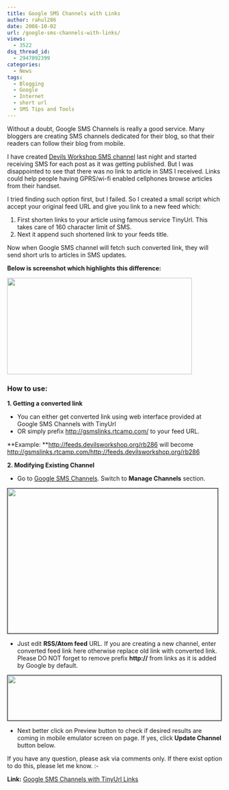 ```yaml
---
title: Google SMS Channels with Links
author: rahul286
date: 2008-10-02
url: /google-sms-channels-with-links/
views:
  - 3522
dsq_thread_id:
  - 2947092399
categories:
  - News
tags:
  - Blogging
  - Google
  - Internet
  - short url
  - SMS Tips and Tools
---
```

Without a doubt, Google SMS Channels is really a good service. Many bloggers are creating SMS channels dedicated for their blog, so that their readers can follow their blog from mobile.

I have created <a href="http://labs.google.co.in/smschannels/subscribe/DevilsWorkshop" onclick="_gaq.push(['_trackEvent', 'outbound-article', 'http://labs.google.co.in/smschannels/subscribe/DevilsWorkshop', 'Devils Workshop SMS channel']);" >Devils Workshop SMS channel</a> last night and started receiving SMS for each post as it was getting published. But I was disappointed to see that there was no link to article in SMS I received. Links could help people having GPRS/wi-fi enabled cellphones browse articles from their handset.

I tried finding such option first, but I failed. So I created a small script which accept your original feed URL and give you link to a new feed which:

  1. First shorten links to your article using famous service TinyUrl. This takes care of 160 character limit of SMS.
  2. Next it append such shortened link to your feeds title.

Now when Google SMS channel will fetch such converted link, they will send short urls to articles in SMS updates.

**Below is screenshot which highlights this difference:**

[<img class="alignnone size-full wp-image-2160" title="google-sms-channels-with-tinyurl" src="http://cdn.devilsworkshop.org/files/2008/10/google-sms-channels-with-tinyurl.jpg" alt="" width="432" height="225" />][1]  
<a name="HOWTO"></a>

### How to use:

**1. Getting a converted link**

  * You can either get converted link using web interface provided at Google SMS Channels with TinyUrl
  * OR simply prefix http://gsmslinks.rtcamp.com/ to your feed URL.

**Example: **<http://feeds.devilsworkshop.org/rb286> will become http://gsmslinks.rtcamp.com/http://feeds.devilsworkshop.org/rb286

**2. Modifying Existing Channel**

  * Go to <a href="http://labs.google.co.in/smschannels/browse" onclick="_gaq.push(['_trackEvent', 'outbound-article', 'http://labs.google.co.in/smschannels/browse', 'Google SMS Channels']);" >Google SMS Channels</a>. Switch to **Manage Channels** section.

[<img class="alignnone size-full wp-image-2162" style="border: 1px solid black;" title="google-sms-channels" src="http://cdn.devilsworkshop.org/files/2008/10/google-sms-channels.jpg" alt="" width="492" height="338" />][2]

  * Just edit **RSS/Atom feed** URL. If you are creating a new channel, enter converted feed link here otherwise replace old link with converted link. Please DO NOT forget to remove prefix **http://** from links as it is added by Google by default.

[<img class="alignnone size-full wp-image-2161" style="border: 1px solid black;" title="google-sms-channels-with-links" src="http://cdn.devilsworkshop.org/files/2008/10/google-sms-channels-with-links.jpg" alt="" width="500" height="105" />][3]

  * Next better click on Preview button to check if desired results are coming in mobile emulator screen on page. If yes, click **Update Channel** button below.

If you have any question, please ask via comments only. If there exist option to do this, please let me know. <img src="http://devilsworkshop.org/wp-includes/images/smilies/simple-smile.png" alt=":-)" class="wp-smiley" style="height: 1em; max-height: 1em;" />

**Link:** <a href="http://gsmslinks.rtcamp.com/" onclick="_gaq.push(['_trackEvent', 'outbound-article', 'http://gsmslinks.rtcamp.com/', 'Google SMS Channels with TinyUrl Links']);" >Google SMS Channels with TinyUrl Links</a>

 [1]: http://cdn.devilsworkshop.org/files/2008/10/google-sms-channels-with-tinyurl.jpg
 [2]: http://cdn.devilsworkshop.org/files/2008/10/google-sms-channels.jpg
 [3]: http://cdn.devilsworkshop.org/files/2008/10/google-sms-channels-with-links.jpg
